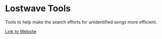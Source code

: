 # Lostwave Tools
Tools to help make the search efforts for unidentified songs more efficient.

[Link to Website](https://ehscripts.github.io/LostwaveTools)
